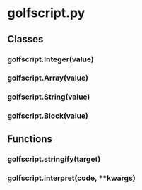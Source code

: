 # golfscript.py

## Classes

### golfscript.Integer(value)

### golfscript.Array(value)

### golfscript.String(value)

### golfscript.Block(value)

## Functions

### golfscript.stringify(target)

### golfscript.interpret(code, \*\*kwargs)
